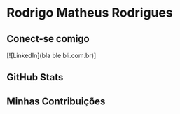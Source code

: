 # Rodrigo Matheus Rodrigues

## Conect-se comigo
[![LinkedIn](bla ble bli.com.br)]

## GitHub Stats


## Minhas Contribuições

